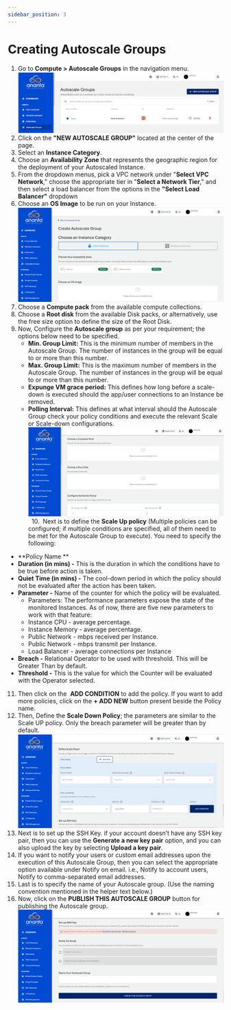 ```yaml
---
sidebar_position: 3
---
```

# Creating Autoscale Groups

1. Go to **Compute > Autoscale Groups** in the navigation menu.
   ![Creating Autoscale Groups](img/CreatingAutoscaleGroups1.png)
2. Click on the **"NEW AUTOSCALE GROUP"** located at the center of the page.
3. Select an **Instance Category**. 
4. Choose an **Availability Zone** that represents the geographic region for the deployment of your Autoscaled Instance.
5. From the dropdown menus, pick a VPC network under "**Select VPC Network**," choose the appropriate tier in "**Select a Network Tier**," and then select a load balancer from the options in the **"Select Load Balancer"** dropdown
6. Choose an **OS Image** to be run on your Instance.
   ![Autoscale Group](img/CreatingAutoscaleGroups2.png)
7. Choose a **Compute pack** from the available compute collections.
8. Choose a **Root disk** from the available Disk packs, or alternatively, use the free size option to define the size of the Root Disk.
9. Now, Configure the **Autoscale group** as per your requirement; the options below need to be specified.
	- **Min. Group Limit:** This is the minimum number of members in the Autoscale Group. The number of instances in the group will be equal to or more than this number.
    - **Max. Group Limit:** This is the maximum number of members in the Autoscale Group. The number of instances in the group will be equal to or more than this number.
    - **Expunge VM grace period:** This defines how long before a scale-down is executed should the app/user connections to an Instance be removed.
    - **Polling Interval:** This defines at what interval should the Autoscale Group check your policy conditions and execute the relevant Scale or Scale-down configurations.
	![Autoscale group](img/CreatingAutoscaleGroups3.png)  
  10.  Next is to define the **Scale Up policy** (Multiple policies can be configured; if multiple conditions are specified, all of them need to be met for the Autoscale Group to execute). You need to specify the following:
- **Policy Name **
- **Duration (in mins) -** This is the duration in which the conditions have to be true before action is taken.
- **Quiet Time (in mins) -** The cool-down period in which the policy should not be evaluated after the action has been taken.
- **Parameter -** Name of the counter for which the policy will be evaluated.
    - Parameters: The performance parameters expose the state of the monitored Instances. As of now, there are five new parameters to work with that feature:
	- Instance CPU - average percentage.
	- Instance Memory - average percentage.
	- Public Network - mbps received per Instance.
	- Public Network - mbps transmit per Instance.
	- Load Balancer - average connections per Instance
- **Breach -** Relational Operator to be used with threshold. This will be Greater Than by default.
- **Threshold -** This is the value for which the Counter will be evaluated with the Operator selected.
11. Then click on the  **ADD CONDITION** to add the policy. If you want to add more policies, click on the **+ ADD NEW** button present beside the Policy name.
12. Then, Define the **Scale Down Policy**; the parameters are similar to the Scale UP policy. Only the breach parameter will be greater than by default.
    ![Scale down](img/CreatingAutoscaleGroups4.png)
13. Next is to set up the SSH Key. if your account doesn’t have any SSH key pair, then you can use the **Generate a new key pair** option, and you can also upload the key by selecting **Upload a key pair**.
14. If you want to notify your users or custom email addresses upon the execution of this Autoscale Group, then you can select the appropriate option available under Notify on email. i.e., Notify to account users, Notify to comma-separated email addresses.
15. Last is to specify the name of your Autoscale group. (Use the naming convention mentioned in the helper text below.)
16. Now, click on the **PUBLISH THIS AUTOSCALE GROUP** button for publishing the Autoscale group.
    ![Publish AutoScale Group](img/CreatingAutoscaleGroups5.png)

